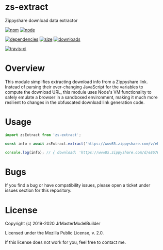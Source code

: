 # zs-extract

Zippyshare download data extractor

[![npm](https://img.shields.io/npm/v/zs-extract.svg)](https://npmjs.com/package/zs-extract)
[![node](https://img.shields.io/node/v/zs-extract.svg)](https://nodejs.org)

[![dependencies](https://david-dm.org/JrMasterModelBuilder/zs-extract.svg)](https://david-dm.org/JrMasterModelBuilder/zs-extract)
[![size](https://packagephobia.now.sh/badge?p=zs-extract)](https://packagephobia.now.sh/result?p=zs-extract)
[![downloads](https://img.shields.io/npm/dm/zs-extract.svg)](https://npmcharts.com/compare/zs-extract?minimal=true)

[![travis-ci](https://travis-ci.com/JrMasterModelBuilder/zs-extract.svg?branch=master)](https://travis-ci.com/JrMasterModelBuilder/zs-extract)


# Overview

This module simplifies extracting download info from a Zippyshare link. Instead of parsing their ever-changing JavaScript for the variables to compute the download URL, this module uses Node's VM functionality to safely emulate a browser in a sandboxed environment, making it much more resilient to changes in the obfuscated download link generation code.


# Usage

```js
import zsExtract from 'zs-extract';

const info = await zsExtract.extract('https://www85.zippyshare.com/v/eE67Qy6f/file.html');

console.log(info); // { download: 'https://www85.zippyshare.com/d/eE67Qy6f/816592/jmmb%20avatar.png', filename: 'jmmb avatar.png' }
```


# Bugs

If you find a bug or have compatibility issues, please open a ticket under issues section for this repository.


# License

Copyright (c) 2019-2020 JrMasterModelBuilder

Licensed under the Mozilla Public License, v. 2.0.

If this license does not work for you, feel free to contact me.
